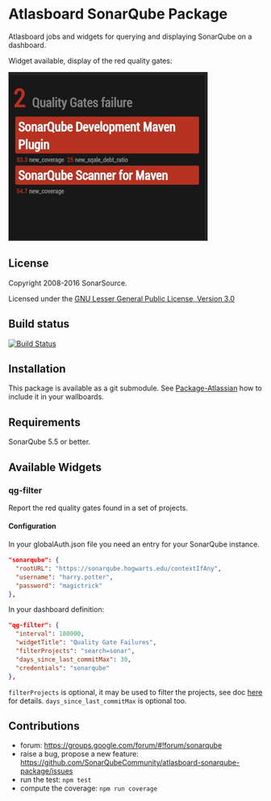 Atlasboard SonarQube Package
============================

Atlasboard jobs and widgets for querying and displaying SonarQube on a dashboard.

Widget available, display of the red quality gates:

![Screenshot](screenshot.jpg)

## License

Copyright 2008-2016 SonarSource.

Licensed under the [GNU Lesser General Public License, Version 3.0](http://www.gnu.org/licenses/lgpl.txt)

## Build status

[![Build Status](https://travis-ci.org/SonarQubeCommunity/atlasboard-sonarqube-package.svg?branch=master)](https://travis-ci.org/SonarQubeCommunity/atlasboard-sonarqube-package)

## Installation

This package is available as a git submodule.
See [Package-Atlassian](https://bitbucket.org/atlassian/atlasboard/wiki/Package-Atlassian) how to include it in your wallboards.

## Requirements

SonarQube 5.5 or better.

## Available Widgets

### qg-filter

Report the red quality gates found in a set of projects.

#### Configuration
In your globalAuth.json file you need an entry for your SonarQube instance.
```JSON
"sonarqube": {
  "rootURL": "https://sonarqube.hogwarts.edu/contextIfAny",
  "username": "harry.potter",
  "password": "magictrick"
},
```

In your dashboard definition:
```JSON
"qg-filter": {
  "interval": 180000,
  "widgetTitle": "Quality Gate Failures",
  "filterProjects": "search=sonar",
  "days_since_last_commitMax": 30,
  "credentials": "sonarqube"
},
```

`filterProjects` is optional, it may be used to filter the projects, see doc [here](https://sonarqube.com/web_api/api/projects/index) for details.
`days_since_last_commitMax` is optional too.

## Contributions

* forum: https://groups.google.com/forum/#!forum/sonarqube
* raise a bug, propose a new feature: https://github.com/SonarQubeCommunity/atlasboard-sonarqube-package/issues
* run the test: `npm test`
* compute the coverage: `npm run coverage`
